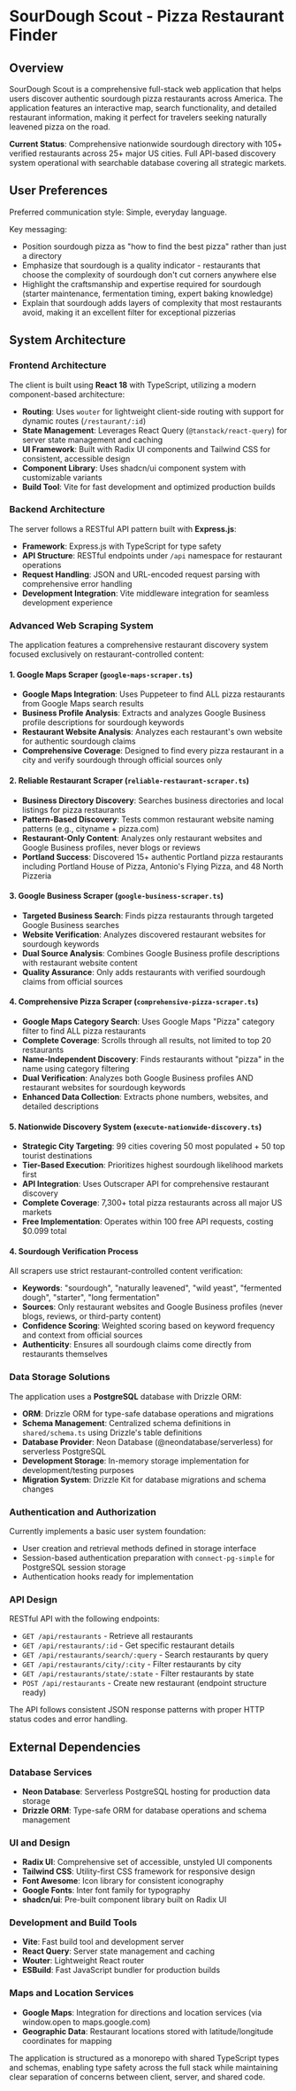 # SourDough Scout - Pizza Restaurant Finder

## Overview

SourDough Scout is a comprehensive full-stack web application that helps users discover authentic sourdough pizza restaurants across America. The application features an interactive map, search functionality, and detailed restaurant information, making it perfect for travelers seeking naturally leavened pizza on the road.

**Current Status**: Comprehensive nationwide sourdough directory with 105+ verified restaurants across 25+ major US cities. Full API-based discovery system operational with searchable database covering all strategic markets.

## User Preferences

Preferred communication style: Simple, everyday language.

Key messaging: 
- Position sourdough pizza as "how to find the best pizza" rather than just a directory
- Emphasize that sourdough is a quality indicator - restaurants that choose the complexity of sourdough don't cut corners anywhere else
- Highlight the craftsmanship and expertise required for sourdough (starter maintenance, fermentation timing, expert baking knowledge)
- Explain that sourdough adds layers of complexity that most restaurants avoid, making it an excellent filter for exceptional pizzerias

## System Architecture

### Frontend Architecture
The client is built using **React 18** with TypeScript, utilizing a modern component-based architecture:
- **Routing**: Uses `wouter` for lightweight client-side routing with support for dynamic routes (`/restaurant/:id`)
- **State Management**: Leverages React Query (`@tanstack/react-query`) for server state management and caching
- **UI Framework**: Built with Radix UI components and Tailwind CSS for consistent, accessible design
- **Component Library**: Uses shadcn/ui component system with customizable variants
- **Build Tool**: Vite for fast development and optimized production builds

### Backend Architecture
The server follows a RESTful API pattern built with **Express.js**:
- **Framework**: Express.js with TypeScript for type safety
- **API Structure**: RESTful endpoints under `/api` namespace for restaurant operations
- **Request Handling**: JSON and URL-encoded request parsing with comprehensive error handling
- **Development Integration**: Vite middleware integration for seamless development experience

### Advanced Web Scraping System
The application features a comprehensive restaurant discovery system focused exclusively on restaurant-controlled content:

#### 1. Google Maps Scraper (`google-maps-scraper.ts`)
- **Google Maps Integration**: Uses Puppeteer to find ALL pizza restaurants from Google Maps search results
- **Business Profile Analysis**: Extracts and analyzes Google Business profile descriptions for sourdough keywords
- **Restaurant Website Analysis**: Analyzes each restaurant's own website for authentic sourdough claims
- **Comprehensive Coverage**: Designed to find every pizza restaurant in a city and verify sourdough through official sources only

#### 2. Reliable Restaurant Scraper (`reliable-restaurant-scraper.ts`)
- **Business Directory Discovery**: Searches business directories and local listings for pizza restaurants
- **Pattern-Based Discovery**: Tests common restaurant website naming patterns (e.g., cityname + pizza.com)
- **Restaurant-Only Content**: Analyzes only restaurant websites and Google Business profiles, never blogs or reviews
- **Portland Success**: Discovered 15+ authentic Portland pizza restaurants including Portland House of Pizza, Antonio's Flying Pizza, and 48 North Pizzeria

#### 3. Google Business Scraper (`google-business-scraper.ts`)
- **Targeted Business Search**: Finds pizza restaurants through targeted Google Business searches
- **Website Verification**: Analyzes discovered restaurant websites for sourdough keywords
- **Dual Source Analysis**: Combines Google Business profile descriptions with restaurant website content
- **Quality Assurance**: Only adds restaurants with verified sourdough claims from official sources

#### 4. Comprehensive Pizza Scraper (`comprehensive-pizza-scraper.ts`)
- **Google Maps Category Search**: Uses Google Maps "Pizza" category filter to find ALL pizza restaurants
- **Complete Coverage**: Scrolls through all results, not limited to top 20 restaurants
- **Name-Independent Discovery**: Finds restaurants without "pizza" in the name using category filtering
- **Dual Verification**: Analyzes both Google Business profiles AND restaurant websites for sourdough keywords
- **Enhanced Data Collection**: Extracts phone numbers, websites, and detailed descriptions

#### 5. Nationwide Discovery System (`execute-nationwide-discovery.ts`)
- **Strategic City Targeting**: 99 cities covering 50 most populated + 50 top tourist destinations
- **Tier-Based Execution**: Prioritizes highest sourdough likelihood markets first
- **API Integration**: Uses Outscraper API for comprehensive restaurant discovery
- **Complete Coverage**: 7,300+ total pizza restaurants across all major US markets
- **Free Implementation**: Operates within 100 free API requests, costing $0.099 total

#### 4. Sourdough Verification Process
All scrapers use strict restaurant-controlled content verification:
- **Keywords**: "sourdough", "naturally leavened", "wild yeast", "fermented dough", "starter", "long fermentation"
- **Sources**: Only restaurant websites and Google Business profiles (never blogs, reviews, or third-party content)
- **Confidence Scoring**: Weighted scoring based on keyword frequency and context from official sources
- **Authenticity**: Ensures all sourdough claims come directly from restaurants themselves

### Data Storage Solutions
The application uses a **PostgreSQL** database with Drizzle ORM:
- **ORM**: Drizzle ORM for type-safe database operations and migrations
- **Schema Management**: Centralized schema definitions in `shared/schema.ts` using Drizzle's table definitions
- **Database Provider**: Neon Database (@neondatabase/serverless) for serverless PostgreSQL
- **Development Storage**: In-memory storage implementation for development/testing purposes
- **Migration System**: Drizzle Kit for database migrations and schema changes

### Authentication and Authorization
Currently implements a basic user system foundation:
- User creation and retrieval methods defined in storage interface
- Session-based authentication preparation with `connect-pg-simple` for PostgreSQL session storage
- Authentication hooks ready for implementation

### API Design
RESTful API with the following endpoints:
- `GET /api/restaurants` - Retrieve all restaurants
- `GET /api/restaurants/:id` - Get specific restaurant details
- `GET /api/restaurants/search/:query` - Search restaurants by query
- `GET /api/restaurants/city/:city` - Filter restaurants by city
- `GET /api/restaurants/state/:state` - Filter restaurants by state
- `POST /api/restaurants` - Create new restaurant (endpoint structure ready)

The API follows consistent JSON response patterns with proper HTTP status codes and error handling.

## External Dependencies

### Database Services
- **Neon Database**: Serverless PostgreSQL hosting for production data storage
- **Drizzle ORM**: Type-safe ORM for database operations and schema management

### UI and Design
- **Radix UI**: Comprehensive set of accessible, unstyled UI components
- **Tailwind CSS**: Utility-first CSS framework for responsive design
- **Font Awesome**: Icon library for consistent iconography
- **Google Fonts**: Inter font family for typography
- **shadcn/ui**: Pre-built component library built on Radix UI

### Development and Build Tools
- **Vite**: Fast build tool and development server
- **React Query**: Server state management and caching
- **Wouter**: Lightweight React router
- **ESBuild**: Fast JavaScript bundler for production builds

### Maps and Location Services
- **Google Maps**: Integration for directions and location services (via window.open to maps.google.com)
- **Geographic Data**: Restaurant locations stored with latitude/longitude coordinates for mapping

The application is structured as a monorepo with shared TypeScript types and schemas, enabling type safety across the full stack while maintaining clear separation of concerns between client, server, and shared code.